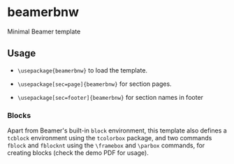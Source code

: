 # beamerbnw

 Minimal Beamer template

## Usage

- `\usepackage{beamerbnw}` to load the template.

- `\usepackage[sec=page]{beamerbnw}` for section pages.

- `\usepackage[sec=footer]{beamerbnw}` for section names in footer

### Blocks

Apart from Beamer's built-in `block` environment, this template also defines a `tcblock` environment using the `tcolorbox` package, and two commands `fblock` and `fblocknt` using the `\framebox` and `\parbox` commands, for creating blocks (check the demo PDF for usage).
